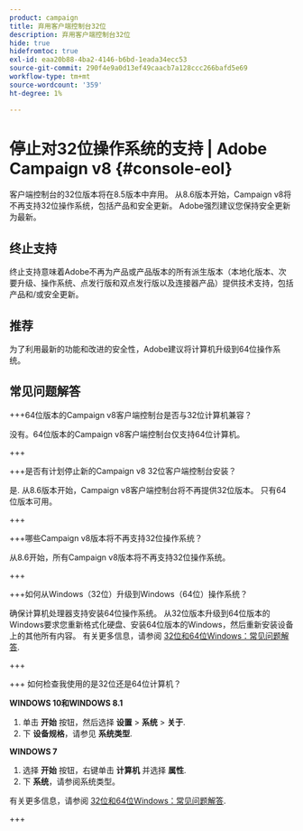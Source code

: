 ```yaml
---
product: campaign
title: 弃用客户端控制台32位
description: 弃用客户端控制台32位
hide: true
hidefromtoc: true
exl-id: eaa20b88-4ba2-4146-b6bd-1eada34ecc53
source-git-commit: 290f4e9a0d13ef49caacb7a128ccc266bafd5e69
workflow-type: tm+mt
source-wordcount: '359'
ht-degree: 1%

---
```


# 停止对32位操作系统的支持 | Adobe Campaign v8 {#console-eol}

客户端控制台的32位版本将在8.5版本中弃用。 从8.6版本开始，Campaign v8将不再支持32位操作系统，包括产品和安全更新。 Adobe强烈建议您保持安全更新为最新。

## 终止支持

终止支持意味着Adobe不再为产品或产品版本的所有派生版本（本地化版本、次要升级、操作系统、点发行版和双点发行版以及连接器产品）提供技术支持，包括产品和/或安全更新。

## 推荐

为了利用最新的功能和改进的安全性，Adobe建议将计算机升级到64位操作系统。

## 常见问题解答

+++64位版本的Campaign v8客户端控制台是否与32位计算机兼容？

没有。64位版本的Campaign v8客户端控制台仅支持64位计算机。

+++

+++是否有计划停止新的Campaign v8 32位客户端控制台安装？

是. 从8.6版本开始，Campaign v8客户端控制台将不再提供32位版本。 只有64位版本可用。

+++

+++哪些Campaign v8版本将不再支持32位操作系统？

从8.6开始，所有Campaign v8版本将不再支持32位操作系统。

+++

+++如何从Windows（32位）升级到Windows（64位）操作系统？

确保计算机处理器支持安装64位操作系统。 从32位版本升级到64位版本的Windows要求您重新格式化硬盘、安装64位版本的Windows，然后重新安装设备上的其他所有内容。 有关更多信息，请参阅 [32位和64位Windows：常见问题解答](https://support.microsoft.com/en-us/windows/32-bit-and-64-bit-windows-frequently-asked-questions-c6ca9541-8dce-4d48-0415-94a3faa2e13d).

+++

+++ 如何检查我使用的是32位还是64位计算机？

**WINDOWS 10和WINDOWS 8.1**

1. 单击 **开始** 按钮，然后选择 **设置** > **系统** > **关于**.
1. 下 **设备规格**，请参见 **系统类型**.

**WINDOWS 7**
1. 选择 **开始** 按钮，右键单击 **计算机** 并选择 **属性**.
1. 下 **系统**，请参阅系统类型。

有关更多信息，请参阅 [32位和64位Windows：常见问题解答](https://support.microsoft.com/en-us/windows/32-bit-and-64-bit-windows-frequently-asked-questions-c6ca9541-8dce-4d48-0415-94a3faa2e13d).

+++
